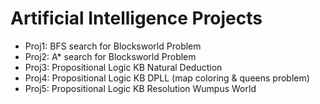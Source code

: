 # Artificial Intelligence Projects

  - Proj1: BFS search for Blocksworld Problem
  - Proj2: A* search for Blocksworld Problem
  - Proj3: Propositional Logic KB Natural Deduction
  - Proj4: Propositional Logic KB DPLL (map coloring & queens problem)
  - Proj5: Propositional Logic KB Resolution Wumpus World